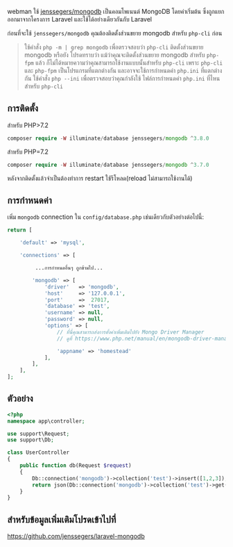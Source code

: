 webman ใช้ [jenssegers/mongodb](https://github.com/jenssegers/laravel-mongodb) เป็นคอมโพเนนต์ MongoDB โดยค่าเริ่มต้น ซึ่งถูกแยกออกมาจากโครงการ Laravel และใช้ได้อย่างเดียวกันกับ Laravel

ก่อนที่จะใช้ `jenssegers/mongodb` คุณต้องติดตั้งส่วนขยาย mongodb สำหรับ `php-cli` ก่อน

> ใช้คำสั่ง `php -m | grep mongodb` เพื่อตรวจสอบว่า `php-cli` ติดตั้งส่วนขยาย mongodb หรือยัง โปรดทราบว่า แม้ว่าคุณจะติดตั้งส่วนขยาย mongodb สำหรับ `php-fpm` แล้ว ก็ไม่ได้หมายความว่าคุณสามารถใช้งานแบบนั้นสำหรับ `php-cli` เพราะ `php-cli` และ `php-fpm` เป็นโปรแกรมที่แตกต่างกัน และอาจจะใช้การกำหนดค่า `php.ini` ที่แตกต่างกัน ใช้คำสั่ง `php --ini` เพื่อตรวจสอบว่าคุณกำลังใช้ ไฟล์การกำหนดค่า `php.ini` ที่ไหนสำหรับ `php-cli`

## การติดตั้ง

สำหรับ PHP>7.2
```php
composer require -W illuminate/database jenssegers/mongodb ^3.8.0
```
สำหรับ PHP=7.2
```php
composer require -W illuminate/database jenssegers/mongodb ^3.7.0
```

หลังจากติดตั้งแล้วจำเป็นต้องทำการ restart ใช้รีโหลด(reload ไม่สามารถใช้งานได้)

## การกำหนดค่า

เพิ่ม `mongodb` connection ใน `config/database.php` เช่นเดียวกับตัวอย่างต่อไปนี้:
```php
return [

    'default' => 'mysql',

    'connections' => [

         ...การกำหนดอื่นๆ ถูกข้ามไป...

        'mongodb' => [
            'driver'   => 'mongodb',
            'host'     => '127.0.0.1',
            'port'     =>  27017,
            'database' => 'test',
            'username' => null,
            'password' => null,
            'options' => [
                // ที่นี่คุณสามารถส่งการตั้งค่าเพิ่มเติมไปยัง Mongo Driver Manager
                // ดูที่ https://www.php.net/manual/en/mongodb-driver-manager.construct.php ภายใต้ "Uri Options" เพื่อดูรายการของพารามิเตอร์ที่คุณสามารถใช้ได้ทั้งหมด

                'appname' => 'homestead'
            ],
        ],
    ],
];
```

## ตัวอย่าง
```php
<?php
namespace app\controller;

use support\Request;
use support\Db;

class UserController
{
    public function db(Request $request)
    {
        Db::connection('mongodb')->collection('test')->insert([1,2,3]);
        return json(Db::connection('mongodb')->collection('test')->get());
    }
}
```

## สำหรับข้อมูลเพิ่มเติมโปรดเข้าไปที่

https://github.com/jenssegers/laravel-mongodb
